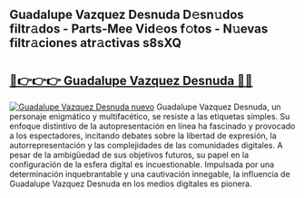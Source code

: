 ## Guadalupe Vazquez Desnuda D𝚎sn𝚞dos filtr𝚊dos - Parts-Mee Vid𝚎os f𝚘tos - N𝚞evas filtr𝚊ciones atr𝚊ctivas s8sXQ

# <h2><a href="http://mb11apv.tromn.icu/?c=Guadalupe+Vazquez+Desnuda">🔗👉👉👉 Guadalupe Vazquez Desnuda 🔗🔗</a></h2>

[![Guadalupe Vazquez Desnuda nuevo](https://i.imgur.com/pEAQMta.gif)](http://mb11apv.tromn.icu/?c=Guadalupe+Vazquez+Desnuda)
Guadalupe Vazquez Desnuda, un personaje enigmático y multifacético, se resiste a las etiquetas simples. Su enfoque distintivo de la autopresentación en línea ha fascinado y provocado a los espectadores, incitando debates sobre la libertad de expresión, la autorrepresentación y las complejidades de las comunidades digitales. A pesar de la ambigüedad de sus objetivos futuros, su papel en la configuración de la esfera digital es incuestionable. Impulsada por una determinación inquebrantable y una cautivación innegable, la influencia de Guadalupe Vazquez Desnuda en los medios digitales es pionera.
